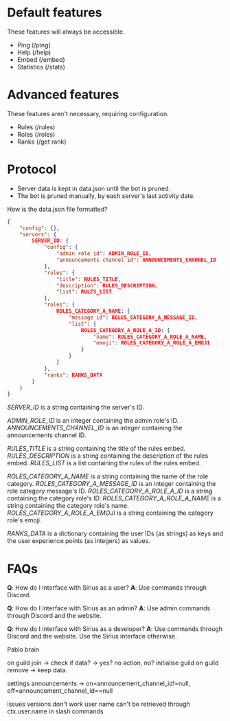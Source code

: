 # Default features

These features will always be accessible.
- Ping (/ping)
- Help (/help)
- Embed (/embed)
- Statistics (/stats)

# Advanced features

These features aren't necessary, requiring configuration.
- Rules (/rules)
- Roles (/roles)
- Ranks (/get rank)

# Protocol

- Server data is kept in data.json until the bot is pruned.
- The bot is pruned manually, by each server's last activity date.

How is the data.json file formatted?
```json
{
	"config": {},
	"servers": {
		SERVER_ID: {
			"config": {
				"admin role id": ADMIN_ROLE_ID,
				"announcements channel id": ANNOUNCEMENTS_CHANNEL_ID
			},
			"rules": {
				"title": RULES_TITLE,
				"description": RULES_DESCRIPTION,
				"list": RULES_LIST
			},
			"roles": {
				ROLES_CATEGORY_A_NAME: {
					"message id": ROLES_CATEGORY_A_MESSAGE_ID,
					"list": {
						ROLES_CATEGORY_A_ROLE_A_ID: {
							"name": ROLES_CATEGORY_A_ROLE_A_NAME,
							"emoji": ROLES_CATEGORY_A_ROLE_A_EMOJI
						}
					}
				}
			},
			"ranks": RANKS_DATA
		}
	}
}
```

*SERVER_ID* is a string containing the server's ID.

*ADMIN_ROLE_ID* is an integer containing the admin role's ID.
*ANNOUNCEMENTS_CHANNEL_ID* is an integer containing the announcements channel ID.

*RULES_TITLE* is a string containing the title of the rules embed.
*RULES_DESCRIPTION* is a string containing the description of the rules embed.
*RULES_LIST* is a list containing the rules of the rules embed.

*ROLES_CATEGORY_A_NAME* is a string containing the name of the role category.
*ROLES_CATEGORY_A_MESSAGE_ID* is an integer containing the role category message's ID.
*ROLES_CATEGORY_A_ROLE_A_ID* is a string containing the category role's ID.
*ROLES_CATEGORY_A_ROLE_A_NAME* is a string containing the category role's name.
*ROLES_CATEGORY_A_ROLE_A_EMOJI* is a string containing the category role's emoji.

*RANKS_DATA* is a dictionary containing the user IDs (as strings) as keys and the user experience points (as integers) as values.

# FAQs

**Q**: How do I interface with Sirius as a user?
**A**: Use commands through Discord.

**Q**: How do I interface with Sirius as an admin?
**A**: Use admin commands through Discord and the website.

**Q**: How do I interface with Sirius as a developer?
**A**: Use commands through Discord and the website. Use the Sirius interface otherwise.













Pablo brain

on guild join -> check if data? -> yes? no action, no? initialise guild
on guild remove -> keep data.

settings
announcements -> on=announcement_channel_id!=null, off=announcement_channel_id==null

issues
versions don't work
user name can't be retrieved through ctx.user.name in slash commands